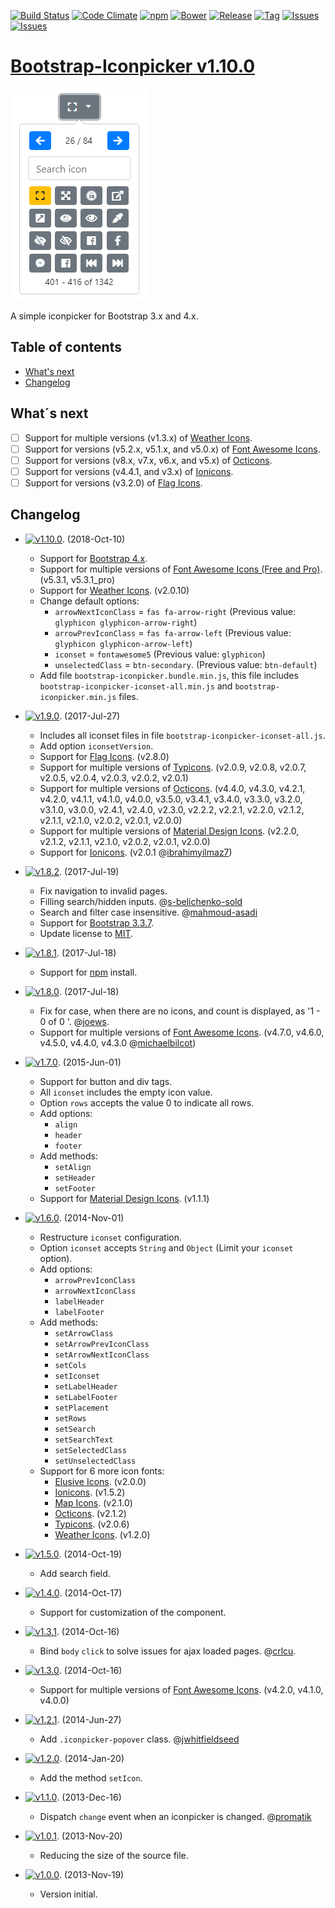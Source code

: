 [![Build Status](https://travis-ci.org/victor-valencia/bootstrap-iconpicker.svg?branch=master)](https://travis-ci.org/victor-valencia/bootstrap-iconpicker)
[![Code Climate](https://codeclimate.com/github/victor-valencia/bootstrap-iconpicker/badges/gpa.svg)](https://codeclimate.com/github/victor-valencia/bootstrap-iconpicker)
[![npm](http://img.shields.io/npm/v/bootstrap-iconpicker.svg)](https://npmjs.org/package/bootstrap-iconpicker)
[![Bower](http://img.shields.io/bower/v/bootstrap-iconpicker.svg)](http://bower.io/search/?q=bootstrap-iconpicker)
[![Release](http://img.shields.io/github/release/victor-valencia/bootstrap-iconpicker.svg)](https://github.com/victor-valencia/bootstrap-iconpicker/releases)
[![Tag](http://img.shields.io/github/tag/victor-valencia/bootstrap-iconpicker.svg)](https://github.com/victor-valencia/bootstrap-iconpicker/tags)
[![Issues](http://img.shields.io/github/issues/victor-valencia/bootstrap-iconpicker.svg)](https://github.com/victor-valencia/bootstrap-iconpicker/issues?q=is%3Aopen)
[![Issues](http://img.shields.io/badge/license-MIT-red.svg)](https://github.com/victor-valencia/bootstrap-iconpicker/blob/master/LICENSE)

# [Bootstrap-Iconpicker v1.10.0](http://victor-valencia.github.io/bootstrap-iconpicker)
![Iconpicker](../bootstrap-iconpicker_4x.png)

A simple iconpicker for Bootstrap 3.x and 4.x.

## Table of contents
- [What's next](#whats-next)
- [Changelog](#changelog)

## What´s next
- [ ] Support for multiple versions (v1.3.x) of [Weather Icons](http://erikflowers.github.io/weather-icons/).
- [ ] Support for versions (v5.2.x, v5.1.x, and v5.0.x) of [Font Awesome Icons](http://fontawesome.io/).
- [ ] Support for versions (v8.x, v7.x, v6.x, and v5.x) of [Octicons](https://octicons.github.com/).
- [ ] Support for versions (v4.4.1, and v3.x) of [Ionicons](http://ionicons.com/).
- [ ] Support for versions (v3.2.0) of [Flag Icons](http://flag-icon-css.lip.is/).

## Changelog
- [![v1.10.0](http://img.shields.io/badge/zip-v1.10.0-blue.svg)](https://github.com/victor-valencia/bootstrap-iconpicker/archive/v1.10.0.zip). (2018-Oct-10)    
    - Support for [Bootstrap 4.x](http://getbootstrap.com/).
    - Support for multiple versions of [Font Awesome Icons (Free and Pro)](http://fontawesome.io/). (v5.3.1, v5.3.1_pro)
    - Support for [Weather Icons](http://erikflowers.github.io/weather-icons/). (v2.0.10)    
    - Change default options:            
        - `arrowNextIconClass` = `fas fa-arrow-right` (Previous value: `glyphicon glyphicon-arrow-right`)
        - `arrowPrevIconClass` = `fas fa-arrow-left` (Previous value: `glyphicon glyphicon-arrow-left`)
        - `iconset` = `fontawesome5` (Previous value: `glyphicon`)
        - `unselectedClass` = `btn-secondary`. (Previous value: `btn-default`)
    - Add file `bootstrap-iconpicker.bundle.min.js`, this file includes `bootstrap-iconpicker-iconset-all.min.js` and `bootstrap-iconpicker.min.js` files.

- [![v1.9.0](http://img.shields.io/badge/zip-v1.9.0-blue.svg)](https://github.com/victor-valencia/bootstrap-iconpicker/archive/v1.9.0.zip). (2017-Jul-27)
    - Includes all iconset files in file `bootstrap-iconpicker-iconset-all.js`.
    - Add option `iconsetVersion`.
    - Support for [Flag Icons](http://flag-icon-css.lip.is/). (v2.8.0)
    - Support for multiple versions of [Typicons](http://typicons.com). (v2.0.9, v2.0.8, v2.0.7, v2.0.5, v2.0.4, v2.0.3, v2.0.2, v2.0.1)
    - Support for multiple versions of [Octicons](https://octicons.github.com/). (v4.4.0, v4.3.0, v4.2.1, v4.2.0, v4.1.1, v4.1.0, v4.0.0, v3.5.0, v3.4.1, v3.4.0, v3.3.0, v3.2.0, v3.1.0, v3.0.0, v2.4.1, v2.4.0, v2.3.0, v2.2.2, v2.2.1, v2.2.0, v2.1.2, v2.1.1, v2.1.0, v2.0.2, v2.0.1, v2.0.0)
    - Support for multiple versions of [Material Design Icons](http://zavoloklom.github.io/material-design-iconic-font/). (v2.2.0, v2.1.2, v2.1.1, v2.1.0, v2.0.2, v2.0.1, v2.0.0)
    - Support for [Ionicons](http://ionicons.com/). (v2.0.1 @[ibrahimyilmaz7](https://github.com/ibrahimyilmaz7))
- [![v1.8.2](http://img.shields.io/badge/zip-v1.8.2-blue.svg)](https://github.com/victor-valencia/bootstrap-iconpicker/archive/v1.8.2.zip). (2017-Jul-19)
    - Fix navigation to invalid pages.
    - Filling search/hidden inputs. @[s-belichenko-sold](https://github.com/s-belichenko-sold)
    - Search and filter case insensitive. @[mahmoud-asadi](https://github.com/mahmoud-asadi)
    - Support for [Bootstrap 3.3.7](http://getbootstrap.com/).
    - Update license to [MIT](https://github.com/victor-valencia/bootstrap-iconpicker/blob/master/LICENSE).
- [![v1.8.1](http://img.shields.io/badge/zip-v1.8.1-blue.svg)](https://github.com/victor-valencia/bootstrap-iconpicker/archive/v1.8.1.zip). (2017-Jul-18)
    - Support for [npm](https://www.npmjs.com) install.
- [![v1.8.0](http://img.shields.io/badge/zip-v1.8.0-blue.svg)](https://github.com/victor-valencia/bootstrap-iconpicker/archive/v1.8.0.zip). (2017-Jul-18)
    - Fix for case, when there are no icons, and count is displayed, as '1 - 0 of 0 '. @[joews](https://github.com/joews).
    - Support for multiple versions of [Font Awesome Icons](http://fontawesome.io/). (v4.7.0, v4.6.0, v4.5.0, v4.4.0, v4.3.0 @[michaelbilcot](https://github.com/michaelbilcot))
- [![v1.7.0](http://img.shields.io/badge/zip-v1.7.0-blue.svg)](https://github.com/victor-valencia/bootstrap-iconpicker/archive/v1.7.0.zip). (2015-Jun-01)
    - Support for button and div tags.
    - All `iconset` includes the empty icon value.
    - Option `rows` accepts the value 0 to indicate all rows.
    - Add options:
        - `align`
        - `header`
        - `footer`
    - Add methods:
        - `setAlign`
        - `setHeader`
        - `setFooter`
    - Support for [Material Design Icons](http://zavoloklom.github.io/material-design-iconic-font/). (v1.1.1)
- [![v1.6.0](http://img.shields.io/badge/zip-v1.6.0-blue.svg)](https://github.com/victor-valencia/bootstrap-iconpicker/archive/v1.6.0.zip). (2014-Nov-01)
    - Restructure `iconset` configuration.
    - Option `iconset` accepts `String` and `Object` (Limit your `iconset` option).
    - Add options:
        - `arrowPrevIconClass`
        - `arrowNextIconClass`
        - `labelHeader`
        - `labelFooter`
    - Add methods:
        - `setArrowClass`
        - `setArrowPrevIconClass`
        - `setArrowNextIconClass`
        - `setCols`
        - `setIconset`
        - `setLabelHeader`
        - `setLabelFooter`
        - `setPlacement`
        - `setRows`
        - `setSearch`
        - `setSearchText`
        - `setSelectedClass`
        - `setUnselectedClass`
    - Support for 6 more icon fonts:
        - [Elusive Icons](http://press.codes/downloads/elusive-icons-webfont/). (v2.0.0)
        - [Ionicons](http://ionicons.com/). (v1.5.2)
        - [Map Icons](http://map-icons.com/). (v2.1.0)
        - [Octicons](https://octicons.github.com/). (v2.1.2)
        - [Typicons](http://typicons.com). (v2.0.6)
        - [Weather Icons](http://erikflowers.github.io/weather-icons/). (v1.2.0)
- [![v1.5.0](http://img.shields.io/badge/zip-v1.5.0-blue.svg)](https://github.com/victor-valencia/bootstrap-iconpicker/archive/v1.5.0.zip). (2014-Oct-19)
    - Add search field.
- [![v1.4.0](http://img.shields.io/badge/zip-v1.4.0-blue.svg)](https://github.com/victor-valencia/bootstrap-iconpicker/archive/v1.4.0.zip). (2014-Oct-17)
    - Support for customization of the component.
- [![v1.3.1](http://img.shields.io/badge/zip-v1.3.1-blue.svg)](https://github.com/victor-valencia/bootstrap-iconpicker/archive/v1.3.1.zip). (2014-Oct-16)
    - Bind `body` `click` to solve issues for ajax loaded pages. @[crlcu](https://github.com/crlcu).
- [![v1.3.0](http://img.shields.io/badge/zip-v1.3.0-blue.svg)](https://github.com/victor-valencia/bootstrap-iconpicker/archive/v1.3.0.zip). (2014-Oct-16)
    - Support for multiple versions of [Font Awesome Icons](http://fontawesome.io/). (v4.2.0, v4.1.0, v4.0.0)
- [![v1.2.1](http://img.shields.io/badge/zip-v1.2.1-blue.svg)](https://github.com/victor-valencia/bootstrap-iconpicker/archive/v1.2.1.zip). (2014-Jun-27)
    - Add `.iconpicker-popover` class. @[jwhitfieldseed](https://github.com/jwhitfieldseed)
- [![v1.2.0](http://img.shields.io/badge/zip-v1.2.0-blue.svg)](https://github.com/victor-valencia/bootstrap-iconpicker/archive/v1.2.0.zip). (2014-Jan-20)
    - Add the method `setIcon`.
- [![v1.1.0](http://img.shields.io/badge/zip-v1.1.0-blue.svg)](https://github.com/victor-valencia/bootstrap-iconpicker/archive/v1.1.0.zip). (2013-Dec-16)
    - Dispatch `change` event when an iconpicker is changed. @[promatik](https://github.com/promatik)
- [![v1.0.1](http://img.shields.io/badge/zip-v1.0.1-blue.svg)](https://github.com/victor-valencia/bootstrap-iconpicker/archive/v1.0.1.zip). (2013-Nov-20)
    - Reducing the size of the source file.
- [![v1.0.0](http://img.shields.io/badge/zip-v1.0.0-blue.svg)](https://github.com/victor-valencia/bootstrap-iconpicker/archive/1.0.0.zip). (2013-Nov-19)
    - Version initial.
